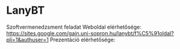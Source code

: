 # LanyBT
Szoftvermenedzsment feladat
Weboldal elérhetősége:
https://sites.google.com/gain.uni-sopron.hu/lanybt/f%C5%91oldal?pli=1&authuser=1
Prezentáció elérhetősége:
